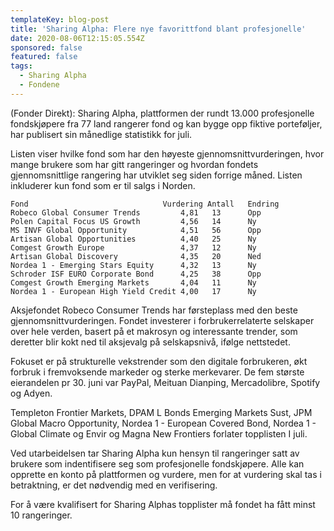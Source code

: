 ```yaml
---
templateKey: blog-post
title: 'Sharing Alpha: Flere nye favorittfond blant profesjonelle'
date: 2020-08-06T12:15:05.554Z
sponsored: false
featured: false
tags:
  - Sharing Alpha
  - Fondene
---
```

(Fonder Direkt): Sharing Alpha, plattformen der rundt 13.000 profesjonelle fondskjøpere fra 77 land rangerer fond og kan bygge opp fiktive porteføljer, har publisert sin månedlige statistikk for juli.



Listen viser hvilke fond som har den høyeste gjennomsnittvurderingen, hvor mange brukere som har gitt rangeringer og hvordan fondets gjennomsnittlige rangering har utviklet seg siden forrige måned. Listen inkluderer kun fond som er til salgs i Norden.



```
Fond                              Vurdering Antall   Endring
Robeco Global Consumer Trends         4,81   13      Opp       
Polen Capital Focus US Growth         4,56   14      Ny        
MS INVF Global Opportunity            4,51   56      Opp       
Artisan Global Opportunities          4,40   25      Ny        
Comgest Growth Europe                 4,37   12      Ny        
Artisan Global Discovery              4,35   20      Ned       
Nordea 1 - Emerging Stars Equity      4,32   13      Ny        
Schroder ISF EURO Corporate Bond      4,25   38      Opp       
Comgest Growth Emerging Markets       4,04   11      Ny        
Nordea 1 - European High Yield Credit 4,00   17      Ny        
```

Aksjefondet Robeco Consumer Trends har førsteplass med den beste gjennomsnittvurderingen. Fondet investerer i forbrukerrelaterte selskaper over hele verden, basert på et makrosyn og interessante trender, som deretter blir kokt ned til aksjevalg på selskapsnivå, ifølge nettstedet.



Fokuset er på strukturelle vekstrender som den digitale forbrukeren, økt forbruk i fremvoksende markeder og sterke merkevarer. De fem største eierandelen pr 30. juni var PayPal, Meituan Dianping, Mercadolibre, Spotify og Adyen.



Templeton Frontier Markets, DPAM L Bonds Emerging Markets Sust, JPM Global Macro Opportunity, Nordea 1 - European Covered Bond, Nordea 1 - Global Climate og Envir og Magna New Frontiers forlater topplisten I juli.



Ved utarbeidelsen tar Sharing Alpha kun hensyn til rangeringer satt av brukere som indentifisere seg som profesjonelle fondskjøpere. Alle kan opprette en konto på plattformen og vurdere, men for at vurdering skal tas i betraktning, er det nødvendig med en verifisering.



For å være kvalifisert for Sharing Alphas topplister må fondet ha fått minst 10 rangeringer.
